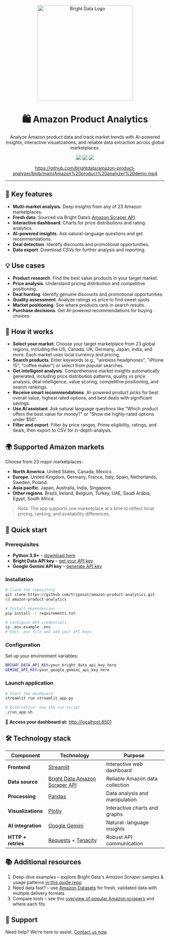 <div align="center">
  <a href="https://brightdata.com/">
    <img src="https://mintlify.s3.us-west-1.amazonaws.com/brightdata/logo/light.svg" width="300" alt="Bright Data Logo">
  </a>

# 🛍️ Amazon Product Analytics
Analyze Amazon product data and track market trends with AI-powered insights, interactive visualizations, and reliable data extraction across global marketplaces.

<img src="https://img.shields.io/badge/python-3.9+-blue" />
<img src="https://img.shields.io/badge/Gemini-API-blueviolet" />
<img src="https://img.shields.io/badge/License-MIT-blue" />
</div>

<div align="center">
  
https://github.com/brightdata/amazon-product-analyzer/blob/main/Amazon%20product%20analyzer%20demo.mp4

</div>

---

## 🎯 Key features
- **Multi-market analysis**. Deep insights from any of 23 Amazon marketplaces.
- **Fresh data**. Sourced via Bright Data’s [Amazon Scraper API](https://brightdata.com/products/web-scraper/amazon).
- **Interactive dashboard**. Charts for price distributions and rating analytics.
- **AI-powered insights**. Ask natural-language questions and get recommendations.
- **Deal detection**. Identify discounts and promotional opportunities.
- **Data export**. Download CSVs for further analysis and reporting.

## 💡 Use cases
- **Product research**. Find the best value products in your target market.
- **Price analysis**. Understand pricing distribution and competitive positioning.
- **Deal hunting**. Identify genuine discounts and promotional opportunities.
- **Quality assessment**. Analyze ratings vs price to find sweet spots.
- **Market positioning**. See where products rank in search results.
- **Purchase decisions**. Get AI-powered recommendations for buying choices.

## 🎯 How it works
- **Select your market**. Choose your target marketplace from 23 global regions, including the US, Canada, UK, Germany, Japan, India, and more. Each market uses local currency and pricing.
- **Search products**. Enter keywords (e.g., "wireless headphones", "iPhone 15", "coffee maker") or select from popular searches.
- **Get intelligent analysis**. Comprehensive market insights automatically generated, including price distribution patterns, quality vs price analysis, deal intelligence, value scoring, competitive positioning, and search rankings.
- **Receive smart recommendations**. AI-powered product picks for best overall value, highest rated options, and best deals with significant savings.
- **Use AI assistant**. Ask natural language questions like "Which product offers the best value for money?" or "Show me highly-rated options under $50".
- **Filter and export**. Filter by price ranges, Prime eligibility, ratings, and deals, then export to CSV for in-depth analysis.

## 🌍 Supported Amazon markets
Choose from 23 major marketplaces:
- **North America**. United States, Canada, Mexico.
- **Europe**. United Kingdom, Germany, France, Italy, Spain, Netherlands, Sweden, Poland.
- **Asia pacific**. Japan, Australia, India, Singapore.
- **Other regions**. Brazil, Ireland, Belgium, Turkey, UAE, Saudi Arabia, Egypt, South Africa.

> *Note:* The app supports one marketplace at a time to reflect local pricing, ranking, and availability differences.


## 🚀 Quick start

### Prerequisites

- **Python 3.9+** – [download here](https://www.python.org/downloads/)
- **Bright Data API key** – [get your API key](https://docs.brightdata.com/api-reference/authentication#how-do-i-generate-a-new-api-key%3F)
- **Google Gemini API key** – [generate API key](https://aistudio.google.com/apikey)

### Installation

```bash
# Clone the repository
git clone https://github.com/triposat/amazon-product-analytics.git
cd amazon-product-analytics

# Install dependencies
pip install -r requirements.txt

# Configure API credentials
cp .env.example .env
# Edit .env file and add your API keys
```

### Configuration

Set up your environment variables:
```bash
BRIGHT_DATA_API_KEY=your_bright_data_api_key_here
GEMINI_API_KEY=your_google_gemini_api_key_here
```

### **Launch application**

```bash
# Start the dashboard
streamlit run streamlit_app.py

# Alternative: Use the run script
./run_app.sh
```

🎉 **Access your dashboard at:** [http://localhost:8501](http://localhost:8501/)

## 🛠️ Technology stack

| Component          | Technology                                                                                         | Purpose                         |
| ------------------ | -------------------------------------------------------------------------------------------------- | ------------------------------- |
| **Frontend**       | [Streamlit](https://streamlit.io/)                                                                 | Interactive web dashboard       |
| **Data source**    | [Bright Data Amazon Scraper API](https://brightdata.com/products/web-scraper/amazon) | Reliable Amazon data collection |
| **Processing**     | [Pandas](https://pandas.pydata.org/)                                                               | Data analysis and manipulation  |
| **Visualizations** | [Plotly](https://plotly.com/python/)                                                               | Interactive charts and graphs   |
| **AI integration** | [Google Gemini](https://ai.google.dev/)                                                            | Natural-language insights       |
| **HTTP + retries** | [Requests](https://pypi.org/project/requests/) + [Tenacity](https://pypi.org/project/tenacity/)    | Robust API communication        |

## 📚 Additional resources
1. Deep-dive examples – explore Bright Data's *Amazon Scraper* samples & usage patterns [in this guide repo](https://github.com/luminati-io/Amazon-scraper)
2. Need data fast? – use [Amazon Datasets](https://brightdata.com/products/datasets/amazon) for fresh, validated data with multiple delivery formats
3. Compare tools – see this [overview of popular Amazon scrapers](https://brightdata.com/blog/web-data/best-amazon-scrapers) and where each fits

## 🤝 Support
Need help? We're here to assist. [Contact us now](https://brightdata.com/contact).
